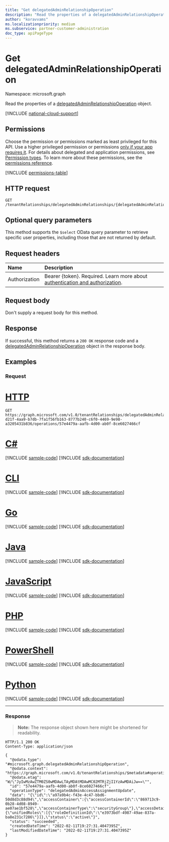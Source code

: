 ```yaml
---
title: "Get delegatedAdminRelationshipOperation"
description: "Read the properties of a delegatedAdminRelationshipOperation object."
author: "koravvams"
ms.localizationpriority: medium
ms.subservice: partner-customer-administration
doc_type: apiPageType
---
```


# Get delegatedAdminRelationshipOperation
Namespace: microsoft.graph

Read the properties of a [delegatedAdminRelationshipOperation](../resources/delegatedadminrelationshipoperation.md) object.

[!INCLUDE [national-cloud-support](../../includes/global-only.md)]

## Permissions
Choose the permission or permissions marked as least privileged for this API. Use a higher privileged permission or permissions [only if your app requires it](/graph/permissions-overview#best-practices-for-using-microsoft-graph-permissions). For details about delegated and application permissions, see [Permission types](/graph/permissions-overview#permission-types). To learn more about these permissions, see the [permissions reference](/graph/permissions-reference).

<!-- { "blockType": "permissions", "name": "delegatedadminrelationshipoperation_get" } -->
[!INCLUDE [permissions-table](../includes/permissions/delegatedadminrelationshipoperation-get-permissions.md)]

## HTTP request

<!-- {
  "blockType": "ignored"
}
-->
``` http
GET /tenantRelationships/delegatedAdminRelationships/{delegatedAdminRelationshipId}/operations/{delegatedAdminRelationshipOperationId}
```

## Optional query parameters
This method supports the `$select` OData query parameter to retrieve specific user properties, including those that are not returned by default.

## Request headers
|Name|Description|
|:---|:---|
|Authorization|Bearer {token}. Required. Learn more about [authentication and authorization](/graph/auth/auth-concepts).|

## Request body
Don't supply a request body for this method.

## Response

If successful, this method returns a `200 OK` response code and a [delegatedAdminRelationshipOperation](../resources/delegatedadminrelationshipoperation.md) object in the response body.

## Examples

### Request

# [HTTP](#tab/http)
<!-- {
  "blockType": "request",
  "name": "get_delegatedadminrelationshipoperation",
  "sampleKeys": ["5d027261-d21f-4aa9-b7db-7fa1f56fb163-8777b240-c6f0-4469-9e98-a3205431b836", "57e4479a-aafb-4d00-ab0f-8ce6027466cf"]
}
-->
``` http
GET https://graph.microsoft.com/v1.0/tenantRelationships/delegatedAdminRelationships/5d027261-d21f-4aa9-b7db-7fa1f56fb163-8777b240-c6f0-4469-9e98-a3205431b836/operations/57e4479a-aafb-4d00-ab0f-8ce6027466cf
```

# [C#](#tab/csharp)
[!INCLUDE [sample-code](../includes/snippets/csharp/get-delegatedadminrelationshipoperation-csharp-snippets.md)]
[!INCLUDE [sdk-documentation](../includes/snippets/snippets-sdk-documentation-link.md)]

# [CLI](#tab/cli)
[!INCLUDE [sample-code](../includes/snippets/cli/get-delegatedadminrelationshipoperation-cli-snippets.md)]
[!INCLUDE [sdk-documentation](../includes/snippets/snippets-sdk-documentation-link.md)]

# [Go](#tab/go)
[!INCLUDE [sample-code](../includes/snippets/go/get-delegatedadminrelationshipoperation-go-snippets.md)]
[!INCLUDE [sdk-documentation](../includes/snippets/snippets-sdk-documentation-link.md)]

# [Java](#tab/java)
[!INCLUDE [sample-code](../includes/snippets/java/get-delegatedadminrelationshipoperation-java-snippets.md)]
[!INCLUDE [sdk-documentation](../includes/snippets/snippets-sdk-documentation-link.md)]

# [JavaScript](#tab/javascript)
[!INCLUDE [sample-code](../includes/snippets/javascript/get-delegatedadminrelationshipoperation-javascript-snippets.md)]
[!INCLUDE [sdk-documentation](../includes/snippets/snippets-sdk-documentation-link.md)]

# [PHP](#tab/php)
[!INCLUDE [sample-code](../includes/snippets/php/get-delegatedadminrelationshipoperation-php-snippets.md)]
[!INCLUDE [sdk-documentation](../includes/snippets/snippets-sdk-documentation-link.md)]

# [PowerShell](#tab/powershell)
[!INCLUDE [sample-code](../includes/snippets/powershell/get-delegatedadminrelationshipoperation-powershell-snippets.md)]
[!INCLUDE [sdk-documentation](../includes/snippets/snippets-sdk-documentation-link.md)]

# [Python](#tab/python)
[!INCLUDE [sample-code](../includes/snippets/python/get-delegatedadminrelationshipoperation-python-snippets.md)]
[!INCLUDE [sdk-documentation](../includes/snippets/snippets-sdk-documentation-link.md)]

---

### Response
>**Note:** The response object shown here might be shortened for readability.
<!-- {
  "blockType": "response",
  "truncated": true,
  "@odata.type": "microsoft.graph.delegatedAdminRelationshipOperation"
}
-->
``` http
HTTP/1.1 200 OK
Content-Type: application/json

{
  "@odata.type": "#microsoft.graph.delegatedAdminRelationshipOperation",
  "@odata.context": "https://graph.microsoft.com/v1.0/tenantRelationships/$metadata#operations/$entity",
  "@odata.etag": "W/\"JyIwMzAwZTM0ZS0wMDAwLTAyMDAtMDAwMC02MTRjZjI1YzAwMDAiJw==\"",
  "id": "57e4479a-aafb-4d00-ab0f-8ce6027466cf",
  "operationType": "delegatedAdminAccessAssignmentUpdate",
  "data": "{\"id\":\"a97a9b4c-f43e-4c47-bbd6-50d8d3c88d94\",\"accessContainer\":{\"accessContainerId\":\"869713c9-0b28-4d08-8949-ae07ae1bf528\",\"accessContainerType\":\"securityGroup\"},\"accessDetails\":{\"unifiedRoles\":[{\"roleDefinitionId\":\"e3973bdf-4987-49ae-837a-ba8e231c7286\"}]},\"status\":\"active\"}",
  "status": "succeeded",
  "createdDateTime": "2022-02-11T19:27:31.4047395Z",
  "lastModifiedDateTime": "2022-02-11T19:27:31.4047395Z"
}
```

